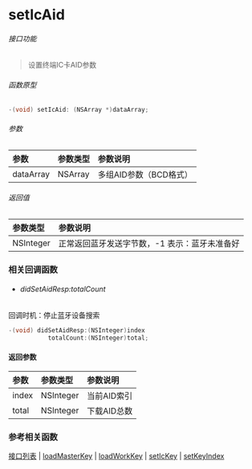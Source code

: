 # setIcAid

###### 接口功能
> 设置终端IC卡AID参数

###### 函数原型

```objective-c
-(void) setIcAid: (NSArray *)dataArray;
```

###### 参数
| 参数 | 参数类型 | 参数说明 |
| :-------- | :--------| :------ |
| dataArray| NSArray | 多组AID参数（BCD格式） |

###### 返回值
| 参数类型 | 参数说明 |
| :--------| :------ |
| NSInteger | 正常返回蓝牙发送字节数，-1 表示：蓝牙未准备好 |


### 相关回调函数
- ###### didSetAidResp:totalCount
回调时机：停止蓝牙设备搜索
```objective-c
-(void) didSetAidResp:(NSInteger)index 
		   totalCount:(NSInteger)total;
```

#### 返回参数
| 参数 | 参数类型 | 参数说明 |
| :-------- | :--------| :------ |
| index| NSInteger | 当前AID索引 |
| total| NSInteger | 下载AID总数 |

### 参考相关函数
[接口列表](../README-cn.md) | [loadMasterKey](loadMasterKey-cn.md) | [loadWorkKey](loadWorkKey-cn.md) | [setIcKey](setIcKey-cn.md) | [setKeyIndex](setKeyIndex-cn.md)